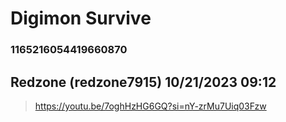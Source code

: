 # Digimon Survive
### 1165216054419660870
## Redzone (redzone7915) 10/21/2023 09:12 

> https://youtu.be/7oghHzHG6GQ?si=nY-zrMu7Uiq03Fzw

